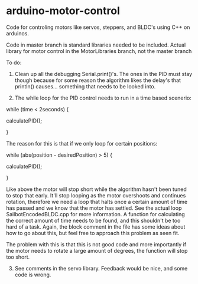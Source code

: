# arduino-motor-control
Code for controling motors like servos, steppers, and BLDC's using C++ on arduinos. 


Code in master branch is standard libraries needed to be included. 
Actual library for motor control in the MotorLibraries branch, not the master branch 

To do: 

1. Clean up all the debugging Serial.print()'s. The ones in the PID must stay though because for some reason the algorithm likes the delay's that println() causes... something that needs to be looked into. 

2. The while loop for the PID control needs to run in a time based scenerio: 

while (time < 2seconds) {

  calculatePID();

}

The reason for this is that if we only loop for certain positions:

while (abs(position - desiredPosition) > 5) {
 
  calculatePID();

}

Like above the motor will stop short while the algorithm hasn't been tuned to stop that early. It'll stop looping as the motor overshoots and continues rotation, therefore we need a loop that halts once a certain amount of time has passed and we know that the motor has settled. See the actual loop SailbotEncodedBLDC.cpp for more information.
A function for calculating the correct amount of time needs to be found, and this shouldn't be too hard of a task. Again, the block comment in the file has some ideas about how to go about this, but feel free to approach this problem as seen fit.

The problem with this is that this is not good code and more importantly if the motor needs to rotate a large amount of degrees, the function will stop too short.

3. See comments in the servo library. Feedback would be nice, and some code is wrong. 
